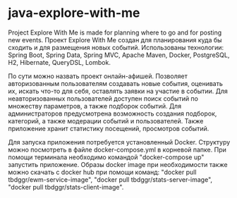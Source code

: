 # java-explore-with-me
Project Explore With Me is made for planning where to go and for posting new events.
Проект Explore With Me создан для планирования куда бы сходить и для размещения новых событий.
Использованы технологии: Spring Boot, Spring Data, Spring MVC, Apache Maven, Docker, PostgreSQL, H2, Hibernate, QueryDSL, Lombok.

По сути можно назвать проект онлайн-афишей.
Позволяет авторизованным пользователям создавать новые события, оценивать их, искать что-то для себя, оставлять заявки на участие в событии.
Для неавторизованных пользователей доступен поиск событий по множеству параметров, а также подборок событий.
Для администраторов предусмотрена возможность создания подборок, категорий, а также модерации событий и пользователей.
Также приложение хранит статистику посещений, просмотров событий.

Для запуска приложения потребуется установленный Docker.
Структуру можно посмотреть в файле docker-compose.yml в корневой папке.
При помощи терминала необходимо командой "docker-compose up" запустить приложение.
Образы docker image при необходимости также можно скачать с docker hub при помощи команд: "docker pull tbdggr/ewm-service-image", "docker pull tbdggr/stats-server-image", "docker pull tbdggr/stats-client-image".
